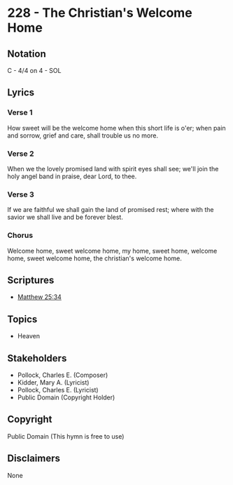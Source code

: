 # 228 - The Christian's Welcome Home

## Notation

C - 4/4 on 4 - SOL

## Lyrics

### Verse 1

How sweet will be the welcome home when this short life is o'er; when pain and sorrow, grief and care, shall trouble us no more.

### Verse 2

When we the lovely promised land with spirit eyes shall see; we'll join the holy angel band in praise, dear Lord, to thee.

### Verse 3

If we are faithful we shall gain the land of promised rest; where with the savior we shall live and be forever blest.

### Chorus

Welcome home, sweet welcome home, my home, sweet home, welcome home, sweet welcome home, the christian's welcome home.


## Scriptures

- [Matthew 25:34](https://www.biblegateway.com/passage/?search=Matthew%2025%3A34)

## Topics

- Heaven

## Stakeholders

- Pollock, Charles E. (Composer)
- Kidder, Mary A. (Lyricist)
- Pollock, Charles E. (Lyricist)
- Public Domain (Copyright Holder)

## Copyright

Public Domain
(This hymn is free to use)

## Disclaimers

None

